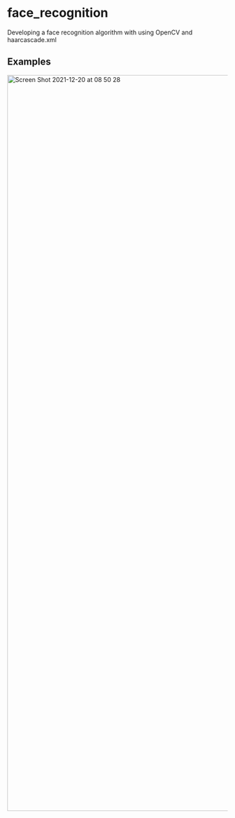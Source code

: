 
# face_recognition

Developing a face recognition algorithm with using OpenCV and haarcascade.xml

## Examples

<img width="1680" alt="Screen Shot 2021-12-20 at 08 50 28" src="https://user-images.githubusercontent.com/29928837/146718210-ef6c3055-2c20-4aed-b91c-08aa14fed62a.png">

